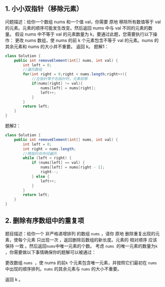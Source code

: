 ## 1. 小小双指针（移除元素）

问题描述：给你一个数组 nums 和一个值 val，你需要 原地 移除所有数值等于 val 的元素。元素的顺序可能发生改变。然后返回 nums 中与
val 不同的元素的数量。
假设 nums 中不等于 val 的元素数量为 k，要通过此题，您需要执行以下操作：
更改 nums 数组，使 nums 的前 k 个元素包含不等于 val 的元素。nums 的其余元素和 nums 的大小并不重要。
返回 k。
题解1：

```java
class Solution {
    public int removeElement(int[] nums, int val) {
        int left = 0;
        //遍历数组
        for(int right = 0;right < nums.length;right++){
            //左指针等于右指针时，元素前移
            if(nums[right] != val){
                nums[left] = nums[right];
                left++;
            }
        }
        return left;
    }
}
```
题解2：
```java
class Solution {
    public int removeElement(int[] nums, int val) {
        int left = 0;
        int right = nums.length;
        //两指针向中间遍历
        while (left < right) {
            if (nums[left] == val) {
                nums[left] = nums[right - 1];
                right--;
            } else {
                left++;
            }
        }
        return left;
    }
}

```
## 2. 删除有序数组中的重复项
题目描述：给你一个 非严格递增排列 的数组 `nums` ，请你 原地 删除重复出现的元素，使每个元素 只出现一次 ，返回删除后数组的新长度。元素的 相对顺序 应该保持 一致 。然后返回`nums`中唯一元素的个数。
考虑 `nums `的唯一元素的数量为`k` ，你需要做以下事情确保你的题解可以被通过：

更改数组 `nums `，使 nums 的前`k` 个元素包含唯一元素，并按照它们最初在 `nums `中出现的顺序排列。`nums` 的其余元素与 `nums` 的大小不重要。

返回 k 。